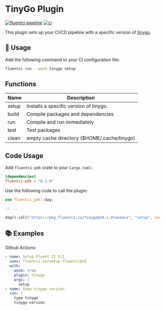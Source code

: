 # TinyGo Plugin

[![fluentci pipeline](https://shield.fluentci.io/x/tinygo)](https://pkg.fluentci.io/tinygo)
[![ci](https://github.com/fluentci-io/tinygo-plugin/actions/workflows/ci.yml/badge.svg)](https://github.com/fluentci-io/tinygo-plugin/actions/workflows/ci.yml)

This plugin sets up your CI/CD pipeline with a specific version of [tinygo](https://tinygo.org/).

## 🚀 Usage

Add the following command to your CI configuration file:

```bash
fluentci run --wasm tinygo setup
```

## Functions

| Name   | Description                                |
| ------ | ------------------------------------------ |
| setup  | Installs a specific version of tinygo.      |
| build  | Compile packages and dependencies  |
| run    | Compile and run immediately |
| test   | Test packages |
| clean  | empty cache directory ($HOME/.cache/tinygo) |


## Code Usage

Add `fluentci-pdk` crate to your `Cargo.toml`:

```toml
[dependencies]
fluentci-pdk = "0.1.9"
```

Use the following code to call the plugin:

```rust
use fluentci_pdk::dag;

// ...

dag().call("https://pkg.fluentci.io/tinygo@v0.1.0?wasm=1", "setup", vec!["latest"])?;
```

## 📚 Examples

Github Actions:

```yaml
- name: Setup Fluent CI CLI
  uses: fluentci-io/setup-fluentci@v5
  with:
    wasm: true
    plugin: tinygo
    args: |
      setup
- name: Show tinygo version
  run: |
    type tinygo
    tinygo version
```
